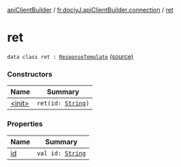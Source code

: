 [apiClientBuilder](../../index.md) / [fr.docjyJ.apiClientBuilder.connection](../index.md) / [ret](./index.md)

# ret

`data class ret : `[`ResponseTemplate`](../-response-template.md) [(source)](https://github.com/docjyj/apiClientBuilder/tree/master/src/main/kotlin/fr/docjyJ/apiClientBuilder/connection/TestRequest.kt#L28)

### Constructors

| Name | Summary |
|---|---|
| [&lt;init&gt;](-init-.md) | `ret(id: `[`String`](https://kotlinlang.org/api/latest/jvm/stdlib/kotlin/-string/index.html)`)` |

### Properties

| Name | Summary |
|---|---|
| [id](id.md) | `val id: `[`String`](https://kotlinlang.org/api/latest/jvm/stdlib/kotlin/-string/index.html) |
